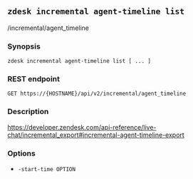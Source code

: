 ## `zdesk incremental agent-timeline list`

/incremental/agent_timeline

### Synopsis

    zdesk incremental agent-timeline list [ ... ]

### REST endpoint

    GET https://{HOSTNAME}/api/v2/incremental/agent_timeline

### Description

https://developer.zendesk.com/api-reference/live-chat/incremental_export#incremental-agent-timeline-export

### Options

* `-start-time OPTION`


